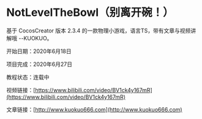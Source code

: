 # NotLevelTheBowl（别离开碗！）
基于 CocosCreator 版本 2.3.4 的一款物理小游戏，语言TS，带有文章与视频讲解哦 --KUOKUO。

开始日期：2020年6月18日

项目完成：2020年6月27日

教程状态：连载中

视频链接：[https://www.bilibili.com/video/BV1ck4y167mR](https://www.bilibili.com/video/BV1ck4y167mR)

文章链接：[http://www.kuokuo666.com](http://www.kuokuo666.com)